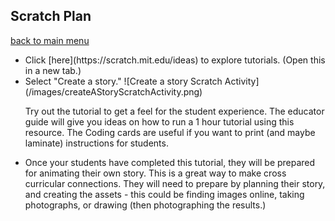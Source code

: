 ## Scratch Plan

[back to main menu](https://lindsaycullum.github.io/cs-resource-instructions)

<ul>
<li> Click [here](https://scratch.mit.edu/ideas) to explore tutorials. (Open this in a new tab.)</li>

<li>Select "Create a story." 
![Create a story Scratch Activity](/images/createAStoryScratchActivity.png)
<p>Try out the tutorial to get a feel for the student experience. The educator guide will give you ideas on how to run a 1 hour tutorial using this resource. The Coding cards are useful if you want to print (and maybe laminate) instructions for students.</p>
</li>
<li>Once your students have completed this tutorial, they will be prepared for animating their own story. This is a great way to make cross curricular connections. They will need to prepare by planning their story, and creating the assets - this could be finding images online, taking photographs, or drawing (then photographing the results.)</li>
</ul>
